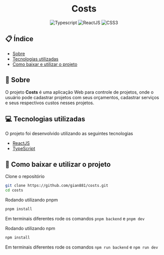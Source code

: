 <h1 align="center">Costs</h1>

<p align="center">
    <img src="https://img.shields.io/badge/TypeScript-007ACC?style=for-the-badge&logo=typescript&logoColor=white" alt="Typescript">  
    <img src="https://img.shields.io/badge/React-20232A?style=for-the-badge&logo=react&logoColor=61DAFB" alt="ReactJS"> 
    <img src="https://img.shields.io/badge/CSS3-1572B6?style=for-the-badge&logo=css3&logoColor=white" alt="CSS3">
</p>

## 📋 Índice

- [Sobre](#-sobre)
- [Tecnologias utilizadas](#-tecnologias-utilizadas)
- [Como baixar e utilizar o projeto](#-como-baixar-e-utilizar-o-projeto)

## 📖 Sobre

O projeto **Costs** é uma aplicação Web para controle de projetos, onde o usuário pode cadastrar projetos com seus orçamentos, cadastrar serviços e seus respectivos custos nesses projetos.

## 💻 Tecnologias utilizadas

O projeto foi desenvolvido utilizando as seguintes tecnologias

- [ReactJS](https://reactjs.org)
- [TypeScript](https://www.typescriptlang.org/)

## 📁 Como baixar e utilizar o projeto

Clone o repositório
```bash
git clone https://github.com/gian881/costs.git
cd costs
```


Rodando utilizando pnpm

```bash
pnpm install
```

Em terminais diferentes rode os comandos `pnpm backend` e `pnpm dev`

Rodando utilizando npm

```bash
npm install
```

Em terminais diferentes rode os comandos `npm run backend` e `npm run dev`
